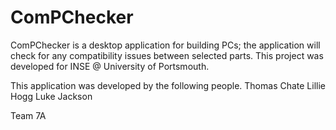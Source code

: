 # ComPChecker
ComPChecker is a desktop application for building PCs; the application will check for any compatibility issues between selected parts. This project was developed for INSE @ University of Portsmouth. 

This application was developed by the following people.
  Thomas Chate 
  Lillie Hogg
  Luke Jackson
  
  Team 7A

  
